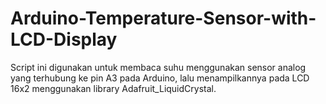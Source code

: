 # Arduino-Temperature-Sensor-with-LCD-Display
Script ini digunakan untuk membaca suhu menggunakan sensor analog yang terhubung ke pin A3 pada Arduino, lalu menampilkannya pada LCD 16x2 menggunakan library Adafruit_LiquidCrystal.
